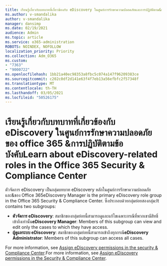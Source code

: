 ```yaml
---
title: เรียนรู้เกี่ยวกับบทบาทที่เกี่ยวข้องกับ eDiscovery ในศูนย์การรักษาความปลอดภัยและการปฏิบัติตาม&ของ Office 365
ms.author: v-smandalika
author: v-smandalika
manager: dansimp
ms.date: 02/19/2021
audience: Admin
ms.topic: article
ms.service: o365-administration
ROBOTS: NOINDEX, NOFOLLOW
localization_priority: Priority
ms.collection: Adm_O365
ms.custom:
- "7363"
- "9000722"
ms.openlocfilehash: 1bb21a40ec98353a8fbc5c074a147f96209383ce
ms.sourcegitcommit: c202c0df2d141e63f4f7eb13a56efbfc2f57348f
ms.translationtype: MT
ms.contentlocale: th-TH
ms.lasthandoff: 03/05/2021
ms.locfileid: "50526175"
---
```

# <a name="learn-about-ediscovery-related-roles-in-the-office-365-security--compliance-center"></a><span data-ttu-id="f6a58-102">เรียนรู้เกี่ยวกับบทบาทที่เกี่ยวข้องกับ eDiscovery ในศูนย์การรักษาความปลอดภัยของ office 365 &การปฏิบัติตามข้อบังคับ</span><span class="sxs-lookup"><span data-stu-id="f6a58-102">Learn about eDiscovery-related roles in the Office 365 Security & Compliance Center</span></span>

<span data-ttu-id="f6a58-103">ตัวจัดการ eDiscovery เป็นกลุ่มบทบาท eDiscovery หลักในศูนย์การรักษาความปลอดภัยและ&ของ Office 365</span><span class="sxs-lookup"><span data-stu-id="f6a58-103">eDiscovery Manager is the primary eDiscovery role group in the Office 365 Security & Compliance Center.</span></span> <span data-ttu-id="f6a58-104">ซึ่งประกอบด้วยกลุ่มย่อยสองกลุ่ม:</span><span class="sxs-lookup"><span data-stu-id="f6a58-104">It contains two subgroups:</span></span>

- <span data-ttu-id="f6a58-105">**ตัวจัดการ eDiscovery**: สมาชิกของกลุ่มย่อยนี้สามารถดูและแก้ไขเฉพาะกรณีที่พวกเขามีสิทธิ์เข้าถึงเท่านั้น</span><span class="sxs-lookup"><span data-stu-id="f6a58-105">**eDiscovery Manager**: Members of this subgroup can view and edit only the cases to which they have access.</span></span>
- <span data-ttu-id="f6a58-106">**ผู้ดูแลระบบ eDiscovery**: สมาชิกของกลุ่มย่อยนี้สามารถเข้าถึงทุกกรณี</span><span class="sxs-lookup"><span data-stu-id="f6a58-106">**eDiscovery Administrator**: Members of this subgroup can access all cases.</span></span>

<span data-ttu-id="f6a58-107">For more information, see [Assign eDiscovery permissions in the security & Compliance Center](https://docs.microsoft.com/microsoft-365/compliance/assign-ediscovery-permissions).</span><span class="sxs-lookup"><span data-stu-id="f6a58-107">For more information, see [Assign eDiscovery permissions in the Security & Compliance Center](https://docs.microsoft.com/microsoft-365/compliance/assign-ediscovery-permissions).</span></span>